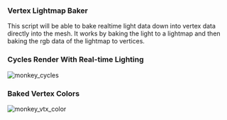 ### Vertex Lightmap Baker
This script will be able to bake realtime light data down into vertex data directly into the mesh. It works by baking the light to a lightmap and then baking the rgb data of the lightmap to vertices.
### Cycles Render With Real-time Lighting
![monkey_cycles](https://github.com/jnovak96/BlenderVertexBaking/assets/47129558/84634a45-680b-49c6-8546-0c786d38b9bd)
### Baked Vertex Colors
![monkey_vtx_color](https://github.com/jnovak96/BlenderVertexBaking/assets/47129558/e1f6751e-00f5-4ff6-bbb6-2a760640a144)
